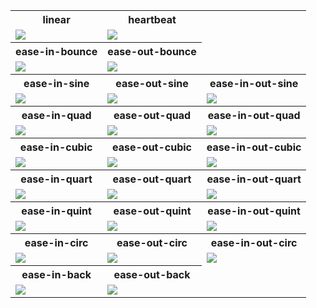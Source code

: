 <table> 
<tr>
  
  <th>
    linear
  </th>
  <th>
    heartbeat
  </th>
</tr>


<tr>
  <td>
    <img src="https://justusdeckerde.wordpress.com/wp-content/uploads/2025/04/linear-2.png">
  </td>
  <td>
    <img src="https://justusdeckerde.wordpress.com/wp-content/uploads/2025/04/heartbeat-2.png">
  </td>
</tr>

<tr>
  <th>
    ease-in-bounce
  </th>
  <th>
    ease-out-bounce
  </th>
</tr>
<tr>
  <td>
    <img src="https://justusdeckerde.wordpress.com/wp-content/uploads/2025/04/ease_out_bounce-3.png">
  </td>
  <td>
    <img src="https://justusdeckerde.wordpress.com/wp-content/uploads/2025/04/ease_in_bounce.png">
  </td>
   
</tr>
<tr>
  <th>
    ease-in-sine
  </th>
  <th>
    ease-out-sine
  </th>
  <th>
    ease-in-out-sine
  </th>
</tr>
<tr>
  <td>
    <img src="https://justusdeckerde.wordpress.com/wp-content/uploads/2025/04/ease_in_sine-2.png">
   </td>
   <td>
    <img src="https://justusdeckerde.wordpress.com/wp-content/uploads/2025/04/ease_out_sine-2.png">
   </td>
  <td>
    <img src="https://justusdeckerde.wordpress.com/wp-content/uploads/2025/04/ease_in_out_sine.png">
   </td>
</tr>

</tr>



<tr>
  <th>
    ease-in-quad
  </th>
  <th>
    ease-out-quad
  </th>
  <th>
    ease-in-out-quad
  </th>
</tr>
<tr>
  <td>
    <img src="https://justusdeckerde.wordpress.com/wp-content/uploads/2025/04/ease_in_quad-2.png">
   </td>
   <td>
    <img src="https://justusdeckerde.wordpress.com/wp-content/uploads/2025/04/ease_out_quad-2.png">
   </td>
  <td>
    <img src="https://justusdeckerde.wordpress.com/wp-content/uploads/2025/04/ease_in_out_quad-2.png">
   </td>
</tr>


<tr>
  <th>
    ease-in-cubic
  </th>
  <th>
    ease-out-cubic
  </th>
  <th>
    ease-in-out-cubic
  </th>
</tr>
<tr>
  <td>
    <img src="https://justusdeckerde.wordpress.com/wp-content/uploads/2025/04/ease_in_cubic-2.png">
   </td>
   <td>
    <img src="https://justusdeckerde.wordpress.com/wp-content/uploads/2025/04/ease_out_cubic-2.png">
   </td>
  <td>
    <img src="https://justusdeckerde.wordpress.com/wp-content/uploads/2025/04/ease_in_out_cubic-2.png">
   </td>
</tr>


<tr>
  <th>
    ease-in-quart
  </th>
  <th>
    ease-out-quart
  </th>
  <th>
    ease-in-out-quart
  </th>
</tr>
<tr>
  <td>
    <img src="https://justusdeckerde.wordpress.com/wp-content/uploads/2025/04/ease_in_quart-2.png">
   </td>
   <td>
    <img src="https://justusdeckerde.wordpress.com/wp-content/uploads/2025/04/ease_out_quart-2.png">
   </td>
  <td>
    <img src="https://justusdeckerde.wordpress.com/wp-content/uploads/2025/04/ease_in_out_quart-2.png">
   </td>
</tr>

<tr>
  <th>
    ease-in-quint
  </th>
  <th>
    ease-out-quint
  </th>
  <th>
    ease-in-out-quint
  </th>
</tr>
<tr>
  <td>
    <img src="https://justusdeckerde.wordpress.com/wp-content/uploads/2025/04/ease_in_quint-2.png">
   </td>
   <td>
    <img src="https://justusdeckerde.wordpress.com/wp-content/uploads/2025/04/ease_out_quint-2.png">
   </td>
  <td>
    <img src="https://justusdeckerde.wordpress.com/wp-content/uploads/2025/04/ease_in_out_quint-2.png">
   </td>
</tr>

<tr>
  <th>
    ease-in-circ
  </th>
  <th>
    ease-out-circ
  </th>
  <th>
    ease-in-out-circ
  </th>
</tr>
<tr>
  <td>
    <img src="https://justusdeckerde.wordpress.com/wp-content/uploads/2025/04/ease_in_circ-2.png">
   </td>
   <td>
    <img src="https://justusdeckerde.wordpress.com/wp-content/uploads/2025/04/ease_out_circ-2.png">
   </td>
  <td>
    <img src="https://justusdeckerde.wordpress.com/wp-content/uploads/2025/04/ease_in_out_circ-2.png">
   </td>
</tr>

<tr>
  <th>
    ease-in-back
  </th>
  <th>
    ease-out-back
  </th>

</tr>
<tr>
  <td>
    <img src="https://justusdeckerde.wordpress.com/wp-content/uploads/2025/04/ease_in_back-2.png">
   </td>
   <td>
    <img src="https://justusdeckerde.wordpress.com/wp-content/uploads/2025/04/ease_out_back-3.png">
   </td>

</tr>

</table>
